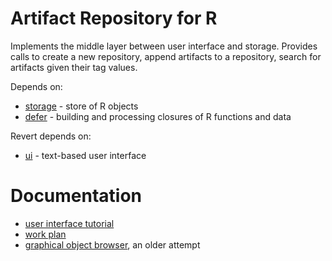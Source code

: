 # Artifact Repository for R

Implements the middle layer between user interface and storage. Provides
calls to create a new repository, append artifacts to a repository,
search for artifacts given their tag values.


Depends on:
  * [storage](https://github.com/lbartnik/storage) - store of R objects
  * [defer](https://github.com/lbartnik/defer) - building and processing closures of R functions and data

Revert depends on:
  * [ui](https://github.com/lbartnik/ui) - text-based user interface


# Documentation

  * [user interface tutorial](https://lbartnik.github.io/ui/)
  * [work plan](https://lbartnik.github.io/repository/)
  * [graphical object browser](https://lbartnik.github.io/experiment/), an older attempt

